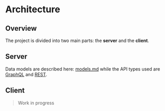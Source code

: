 # Architecture

## Overview

The project is divided into two main parts: the **server** and the **client**. 


## Server

Data models are described here: [models.md](./models.md) while the API types used are [GraphQL](./api.graphql.md) and [REST](./api.rest.md).

## Client

> Work in progress